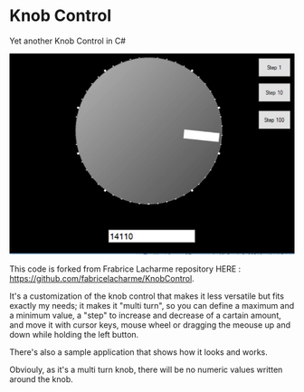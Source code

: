 # Knob Control
Yet another Knob Control in C#

![GitHub Logo](/gifs/MultiTurnKnob.jpg)

This code is forked from Frabrice Lacharme repository HERE : https://github.com/fabricelacharme/KnobControl.

It's a customization of the knob control that makes it less versatile but fits exactly my needs;
it makes it "multi turn", so you can define a maximum and a minimum value, a "step" to increase and decrease
of a cartain amount, and move it with cursor keys, mouse wheel or dragging the meouse up and down while holding the left button.

There's also a sample application that shows how it looks and works.

Obviouly, as it's a multi turn knob, there will be no numeric values written around the knob.

